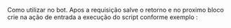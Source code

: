 Como utilizar no bot.
Apos a requisição salve o retorno e no proximo bloco crie na ação de entrada a execução do script conforme exemplo :

